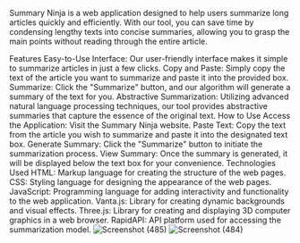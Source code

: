Summary Ninja is a web application designed to help users summarize long articles quickly and efficiently. With our tool, you can save time by condensing lengthy texts into concise summaries, allowing you to grasp the main points without reading through the entire article.

Features
Easy-to-Use Interface: Our user-friendly interface makes it simple to summarize articles in just a few clicks.
Copy and Paste: Simply copy the text of the article you want to summarize and paste it into the provided box.
Summarize: Click the "Summarize" button, and our algorithm will generate a summary of the text for you.
Abstractive Summarization: Utilizing advanced natural language processing techniques, our tool provides abstractive summaries that capture the essence of the original text.
How to Use
Access the Application: Visit the Summary Ninja website.
Paste Text: Copy the text from the article you wish to summarize and paste it into the designated text box.
Generate Summary: Click the "Summarize" button to initiate the summarization process.
View Summary: Once the summary is generated, it will be displayed below the text box for your convenience.
Technologies Used
HTML: Markup language for creating the structure of the web pages.
CSS: Styling language for designing the appearance of the web pages.
JavaScript: Programming language for adding interactivity and functionality to the web application.
Vanta.js: Library for creating dynamic backgrounds and visual effects.
Three.js: Library for creating and displaying 3D computer graphics in a web browser.
RapidAPI: API platform used for accessing the summarization model.
![Screenshot (485)](https://github.com/Swati-in/SummaryGPT/assets/155288849/8142796a-786b-4e59-b412-1f008740bad9)
![Screenshot (484)](https://github.com/Swati-in/SummaryGPT/assets/155288849/b56e0669-6d90-4473-af1d-d7bfdeefc90d)
